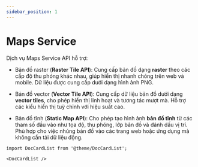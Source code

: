 ```yaml
---
sidebar_position: 1
---
```


# Maps Service

Dịch vụ Maps Service API hỗ trợ:

- Bản đồ raster (**Raster Tile API**): Cung cấp bản đồ dạng **raster** theo các cấp độ thu phóng khác nhau, giúp hiển
  thị nhanh chóng trên web và mobile. Dữ liệu được cung cấp dưới dạng hình ảnh PNG.

- Bản đồ vector (**Vector Tile API**): Cung cấp dữ liệu bản đồ dưới dạng **vector tiles**, cho phép hiển thị linh hoạt
  và tương tác mượt mà. Hỗ trợ các kiểu hiển thị tuỳ chỉnh với hiệu suất cao.

- Bản đồ tĩnh (**Static Map API**): Cho phép tạo hình ảnh **bản đồ tĩnh** từ các tham số đầu vào như tọa độ, thu phóng,
  lớp bản đồ và đánh dấu vị trí. Phù hợp cho việc nhúng bản đồ vào các trang web hoặc ứng dụng mà không cần tải dữ liệu
  động.

```mdx-code-block
import DocCardList from '@theme/DocCardList';

<DocCardList />
```
    
